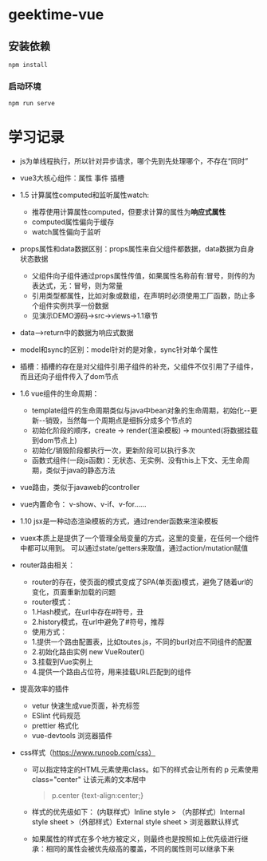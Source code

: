 # geektime-vue

## 安装依赖
```
npm install
```

### 启动环境
```
npm run serve
```

# 学习记录
- js为单线程执行，所以针对异步请求，哪个先到先处理哪个，不存在“同时”

- vue3大核心组件：属性 事件 插槽

- 1.5 计算属性computed和监听属性watch:
  - 推荐使用计算属性computed，但要求计算的属性为**响应式属性**
  - computed属性偏向于缓存
  - watch属性偏向于监听
  
- props属性和data数据区别：props属性来自父组件都数据，data数据为自身状态数据
    - 父组件向子组件通过props属性传值，如果属性名称前有:冒号，则传的为表达式，无：冒号，则为常量
    - 引用类型都属性，比如对象或数组，在声明时必须使用工厂函数，防止多个组件实例共享一份数据
    - 见演示DEMO源码-\>src-\>views-\>1.1章节
- data-->return中的数据为响应式数据

- model和sync的区别：model针对的是对象，sync针对单个属性  

- 插槽：插槽的存在是对父组件引用子组件的补充，父组件不仅引用了子组件，而且还向子组件传入了dom节点

- 1.6 vue组件的生命周期：
    - template组件的生命周期类似与java中bean对象的生命周期，初始化--更新--销毁，当然每一个周期点是细拆分成多个节点的
    - 初始化阶段的顺序，create -\> render(渲染模板) -\> mounted(将数据挂载到dom节点上)
    - 初始化/销毁阶段都执行一次，更新阶段可以执行多次
    - 函数式组件(一段js函数)：无状态、无实例、没有this上下文、无生命周期，类似于java的静态方法
    
- vue路由，类似于javaweb的controller

- vue内置命令： v-show、v-if、v-for……

- 1.10 jsx是一种动态渲染模板的方式，通过render函数来渲染模板

- vuex本质上是提供了一个管理全局变量的方式，这里的变量，在任何一个组件中都可以用到。
  可以通过state/getters来取值，通过action/mutation赋值

- router路由相关：
    - router的存在，使页面的模式变成了SPA(单页面)模式，避免了随着url的变化，页面重新加载的问题
    - router模式：
    - 1.Hash模式，在url中存在#符号，丑
    - 2.history模式，在url中避免了#符号，推荐
    - 使用方式：
    - 1.提供一个路由配置表，比如toutes.js，不同的burl对应不同组件的配置
    - 2.初始化路由实例 new VueRouter()
    - 3.挂载到Vue实例上
    - 4.提供一个路由占位符<router-view>，用来挂载URL匹配到的组件
    
- 提高效率的插件
    - vetur 快速生成vue页面，补充标签
    - ESlint 代码规范
    - prettier 格式化
    - vue-devtools 浏览器插件

- css样式（https://www.runoob.com/css）
    - 可以指定特定的HTML元素使用class。如下的样式会让所有的 p 元素使用 class="center" 让该元素的文本居中
      > p.center {text-align:center;}

    - 样式的优先级如下：
    (内联样式）Inline style \> （内部样式）Internal style sheet \>（外部样式）External style sheet \> 浏览器默认样式
    - 如果属性的样式在多个地方被定义，则最终也是按照如上优先级进行继承：相同的属性会被优先级高的覆盖，不同的属性则可以继承下来